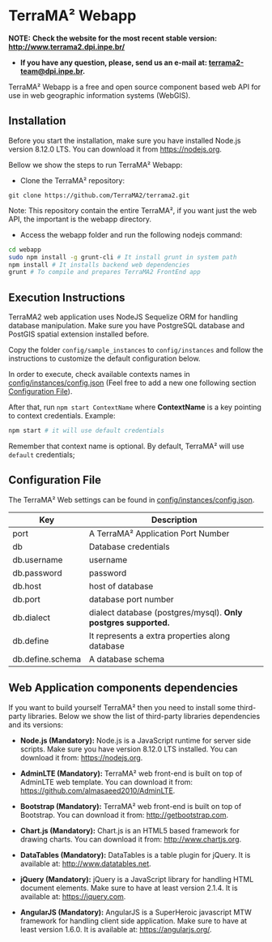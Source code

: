 # TerraMA² Webapp

**NOTE:** **Check the website for the most recent stable version: http://www.terrama2.dpi.inpe.br/**
* **If you have any question, please, send us an e-mail at: terrama2-team@dpi.inpe.br.**

TerraMA² Webapp is a free and open source component based web API for use in web geographic information systems (WebGIS).

## Installation

Before you start the installation, make sure you have installed Node.js version 8.12.0 LTS. You can download it from https://nodejs.org.

Bellow we show the steps to run TerraMA² Webapp:

- Clone the TerraMA² repository:

```
git clone https://github.com/TerraMA2/terrama2.git
```

Note: This repository contain the entire TerraMA², if you want just the web API, the important is the webapp directory.

- Access the webapp folder and run the following nodejs command:

```bash
cd webapp
sudo npm install -g grunt-cli # It install grunt in system path
npm install # It installs backend web dependencies
grunt # To compile and prepares TerraMA2 FrontEnd app
```

## Execution Instructions

TerraMA2 web application uses NodeJS Sequelize ORM for handling database manipulation. Make sure you have PostgreSQL database and PostGIS spatial extension installed before.

Copy the folder `config/sample_instances` to `config/instances` and follow the instructions to customize the default configuration below.

In order to execute, check available contexts names in [config/instances/config.json](https://raw.githubusercontent.com/TerraMA2/terrama2/master/webapp/config/webapp.json) (Feel free to add a new one following section [Configuration File](#configuration-file)).

After that, run ```npm start ContextName``` where **ContextName** is a key pointing to context credentials.
Example:

```bash
npm start # it will use default credentials
```

Remember that context name is optional. By default, TerraMA² will use ```default``` credentials;

## Configuration File
The TerraMA² Web settings can be found in [config/instances/config.json](https://raw.githubusercontent.com/TerraMA2/terrama2/master/webapp/config/webapp.json).

Key               | Description
----------------- | -----------------------------------------------------------------
 port             | A TerraMA² Application Port Number
 db               | Database credentials
 db.username      | username
 db.password      | password
 db.host          | host of database
 db.port          | database port number
 db.dialect       | dialect database (postgres/mysql). **Only postgres supported.**
 db.define        | It represents a extra properties along database
 db.define.schema | A database schema


## Web Application components dependencies


If you want to build yourself TerraMA² then you need to install some third-party libraries. Below we show the list of third-party libraries dependencies and its versions:

- **Node.js (Mandatory):** Node.js is a JavaScript runtime for server side scripts. Make sure you have version 8.12.0 LTS installed. You can download it from: https://nodejs.org.

- **AdminLTE (Mandatory):** TerraMA² web front-end is built on top of AdminLTE web template. You can download it from: https://github.com/almasaeed2010/AdminLTE.

- **Bootstrap (Mandatory):** TerraMA² web front-end is built on top of Bootstrap. You can download it from: http://getbootstrap.com.

- **Chart.js (Mandatory):** Chart.js is an HTML5 based framework for drawing charts. You can download it from: http://www.chartjs.org.

- **DataTables (Mandatory):** DataTables is a table plugin for jQuery. It is available at: http://www.datatables.net.

- **jQuery (Mandatory):** jQuery is a JavaScript library for handling HTML document elements. Make sure to have at least version 2.1.4. It is available at: https://jquery.com.

- **AngularJS (Mandatory):** AngularJS is a SuperHeroic javascript MTW framework for handling client side application. Make sure to have at least version 1.6.0. It is available at: https://angularjs.org/.

